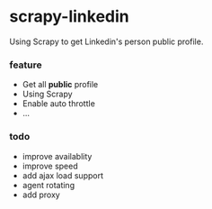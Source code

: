 scrapy-linkedin
===============

Using Scrapy to get Linkedin's person public profile.

### feature
* Get all **public** profile
* Using Scrapy
* Enable auto throttle
* ...

### todo
* improve availablity
* improve speed
* add ajax load support
* agent rotating
* add proxy